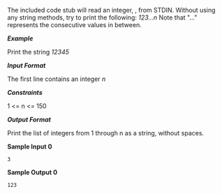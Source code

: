 The included code stub will read an integer, , from STDIN.
Without using any string methods, try to print the following:
_123...n_
Note that "..." represents the consecutive values in between.

***Example***

Print the string _12345_

***Input Format***

The first line contains an integer _n_

***Constraints***

1 <= n <= 150

***Output Format***

Print the list of integers from 1 through n as a string, without spaces.

**Sample Input 0**

```3```

**Sample Output 0**

```123```
